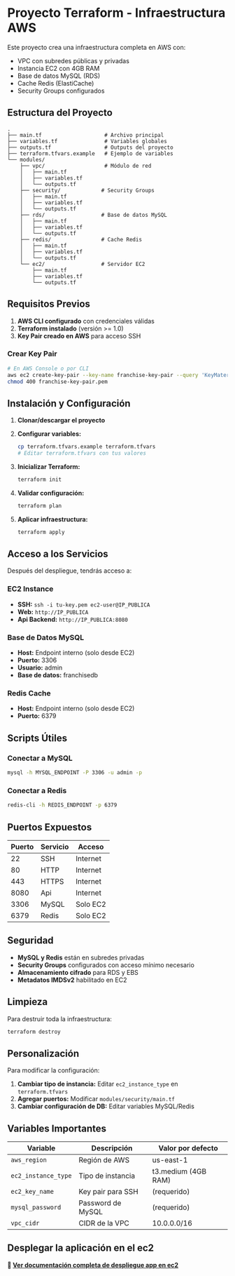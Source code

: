 # Proyecto Terraform - Infraestructura AWS

Este proyecto crea una infraestructura completa en AWS con:
- VPC con subredes públicas y privadas
- Instancia EC2 con 4GB RAM
- Base de datos MySQL (RDS)
- Cache Redis (ElastiCache)
- Security Groups configurados

## Estructura del Proyecto

```
.
├── main.tf                    # Archivo principal
├── variables.tf               # Variables globales
├── outputs.tf                 # Outputs del proyecto
├── terraform.tfvars.example   # Ejemplo de variables
└── modules/
    ├── vpc/                   # Módulo de red
    │   ├── main.tf
    │   ├── variables.tf
    │   └── outputs.tf
    ├── security/             # Security Groups
    │   ├── main.tf
    │   ├── variables.tf
    │   └── outputs.tf
    ├── rds/                  # Base de datos MySQL
    │   ├── main.tf
    │   ├── variables.tf
    │   └── outputs.tf
    ├── redis/                # Cache Redis
    │   ├── main.tf
    │   ├── variables.tf
    │   └── outputs.tf
    └── ec2/                  # Servidor EC2
        ├── main.tf
        ├── variables.tf
        └── outputs.tf

```

## Requisitos Previos

1. **AWS CLI configurado** con credenciales válidas
2. **Terraform instalado** (versión >= 1.0)
3. **Key Pair creado en AWS** para acceso SSH

### Crear Key Pair

```bash
# En AWS Console o por CLI
aws ec2 create-key-pair --key-name franchise-key-pair --query 'KeyMaterial' --output text > franchise-key-pair.pem
chmod 400 franchise-key-pair.pem
```

## Instalación y Configuración

1. **Clonar/descargar el proyecto**
2. **Configurar variables:**
   ```bash
   cp terraform.tfvars.example terraform.tfvars
   # Editar terraform.tfvars con tus valores
   ```

3. **Inicializar Terraform:**
   ```bash
   terraform init
   ```

4. **Validar configuración:**
   ```bash
   terraform plan
   ```

5. **Aplicar infraestructura:**
   ```bash
   terraform apply
   ```

## Acceso a los Servicios

Después del despliegue, tendrás acceso a:

### EC2 Instance
- **SSH:** `ssh -i tu-key.pem ec2-user@IP_PUBLICA`
- **Web:** `http://IP_PUBLICA`
- **Api Backend:** `http://IP_PUBLICA:8080`

### Base de Datos MySQL
- **Host:** Endpoint interno (solo desde EC2)
- **Puerto:** 3306
- **Usuario:** admin
- **Base de datos:** franchisedb

### Redis Cache
- **Host:** Endpoint interno (solo desde EC2)
- **Puerto:** 6379

## Scripts Útiles

### Conectar a MySQL
```bash
mysql -h MYSQL_ENDPOINT -P 3306 -u admin -p
```

### Conectar a Redis
```bash
redis-cli -h REDIS_ENDPOINT -p 6379
```

## Puertos Expuestos

| Puerto | Servicio | Acceso |
|--------|----------|---------|
| 22     | SSH      | Internet |
| 80     | HTTP     | Internet |
| 443    | HTTPS    | Internet |
| 8080   | Api      | Internet |
| 3306   | MySQL    | Solo EC2 |
| 6379   | Redis    | Solo EC2 |

## Seguridad

- **MySQL y Redis** están en subredes privadas
- **Security Groups** configurados con acceso mínimo necesario
- **Almacenamiento cifrado** para RDS y EBS
- **Metadatos IMDSv2** habilitado en EC2

## Limpieza

Para destruir toda la infraestructura:
```bash
terraform destroy
```

## Personalización

Para modificar la configuración:

1. **Cambiar tipo de instancia:** Editar `ec2_instance_type` en `terraform.tfvars`
2. **Agregar puertos:** Modificar `modules/security/main.tf`
3. **Cambiar configuración de DB:** Editar variables MySQL/Redis

## Variables Importantes

| Variable | Descripción | Valor por defecto |
|----------|-------------|-------------------|
| `aws_region` | Región de AWS | us-east-1 |
| `ec2_instance_type` | Tipo de instancia | t3.medium (4GB RAM) |
| `ec2_key_name` | Key pair para SSH | (requerido) |
| `mysql_password` | Password de MySQL | (requerido) |
| `vpc_cidr` | CIDR de la VPC | 10.0.0.0/16 |

## Desplegar la aplicación en el ec2
**📖 [Ver documentación completa de despliegue app en ec2](./ec2-config.md)**